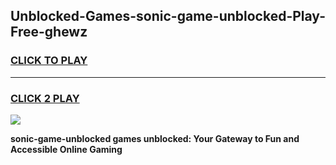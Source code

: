 
## Unblocked-Games-sonic-game-unblocked-Play-Free-ghewz
<h3>
<a href="https://premium76.site?title=sonic-game-unblocked&ref=22A">CLICK TO PLAY</a></h3>
<hr>

<h3>
<a href="https://premium76.site?title=sonic-game-unblocked&ref=22A">CLICK 2 PLAY</a>
  
</h3>

<a href="https://premium76.site?title=sonic-game-unblocked&ref=22A"><img src="https://clearcache.store/games.png"></a>


**sonic-game-unblocked games unblocked: Your Gateway to Fun and Accessible Online Gaming**
